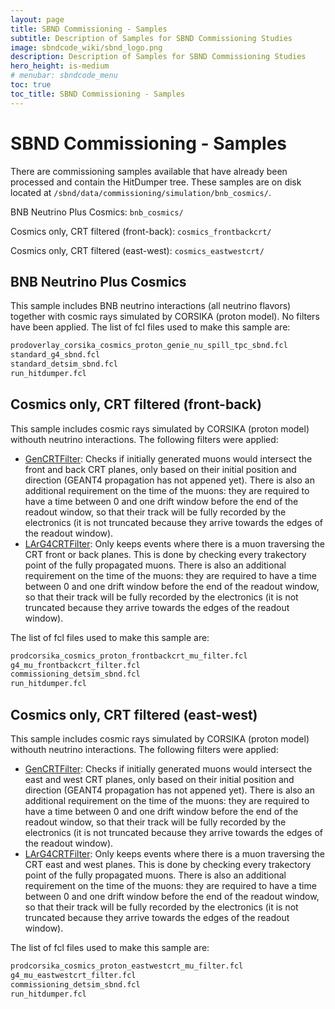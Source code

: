```yaml
---
layout: page
title: SBND Commissioning - Samples
subtitle: Description of Samples for SBND Commissioning Studies
image: sbndcode_wiki/sbnd_logo.png
description: Description of Samples for SBND Commissioning Studies
hero_height: is-medium
# menubar: sbndcode_menu
toc: true
toc_title: SBND Commissioning - Samples
---
```





SBND Commissioning - Samples
========================================================================

There are commissioning samples available that have already been processed and contain the HitDumper tree. These samples are on disk located at `/sbnd/data/commissioning/simulation/bnb_cosmics/`.

BNB Neutrino Plus Cosmics: `bnb_cosmics/`

Cosmics only, CRT filtered (front-back): `cosmics_frontbackcrt/`

Cosmics only, CRT filtered (east-west): `cosmics_eastwestcrt/`




BNB Neutrino Plus Cosmics
-----------------------------------------------------------------------------

This sample includes BNB neutrino interactions (all neutrino flavors) together with
cosmic rays simulated by CORSIKA (proton model). No filters have been applied.
The list of fcl files used to make this sample are: 

```bash
prodoverlay_corsika_cosmics_proton_genie_nu_spill_tpc_sbnd.fcl
standard_g4_sbnd.fcl
standard_detsim_sbnd.fcl
run_hitdumper.fcl
```


Cosmics only, CRT filtered (front-back)
-----------------------------------------------------------------------------

This sample includes cosmic rays simulated by CORSIKA (proton model) withouth
neutrino interactions. The following filters were applied:
- [GenCRTFilter](https://github.com/SBNSoftware/sbndcode/blob/develop/sbndcode/SimulationFilters/GenCRTFilter_module.cc): Checks if initially generated muons would intersect the front and back CRT planes, only based on their initial position and direction (GEANT4 propagation has not appened yet). There is also an additional requirement on the time of the muons: they are required to have a time between 0 and one drift window before the end of the readout window, so that their track will be fully recorded by the electronics (it is not truncated because they arrive towards the edges of the readout window).
- [LArG4CRTFilter](https://github.com/SBNSoftware/sbndcode/blob/develop/sbndcode/SimulationFilters/LArG4CRTFilter_module.cc): Only keeps events where there is a muon traversing the CRT front or back planes. This is done by checking every trakectory point of the fully propagated muons. There is also an additional requirement on the time of the muons: they are required to have a time between 0 and one drift window before the end of the readout window, so that their track will be fully recorded by the electronics (it is not truncated because they arrive towards the edges of the readout window).

The list of fcl files used to make this sample are: 

```bash
prodcorsika_cosmics_proton_frontbackcrt_mu_filter.fcl
g4_mu_frontbackcrt_filter.fcl
commissioning_detsim_sbnd.fcl
run_hitdumper.fcl
```



Cosmics only, CRT filtered (east-west)
-----------------------------------------------------------------------------

This sample includes cosmic rays simulated by CORSIKA (proton model) withouth
neutrino interactions. The following filters were applied:
- [GenCRTFilter](https://github.com/SBNSoftware/sbndcode/blob/develop/sbndcode/SimulationFilters/GenCRTFilter_module.cc): Checks if initially generated muons would intersect the east and west CRT planes, only based on their initial position and direction (GEANT4 propagation has not appened yet). There is also an additional requirement on the time of the muons: they are required to have a time between 0 and one drift window before the end of the readout window, so that their track will be fully recorded by the electronics (it is not truncated because they arrive towards the edges of the readout window).
- [LArG4CRTFilter](https://github.com/SBNSoftware/sbndcode/blob/develop/sbndcode/SimulationFilters/LArG4CRTFilter_module.cc): Only keeps events where there is a muon traversing the CRT east and west planes. This is done by checking every trakectory point of the fully propagated muons. There is also an additional requirement on the time of the muons: they are required to have a time between 0 and one drift window before the end of the readout window, so that their track will be fully recorded by the electronics (it is not truncated because they arrive towards the edges of the readout window).

The list of fcl files used to make this sample are: 

```bash
prodcorsika_cosmics_proton_eastwestcrt_mu_filter.fcl
g4_mu_eastwestcrt_filter.fcl
commissioning_detsim_sbnd.fcl
run_hitdumper.fcl
```



